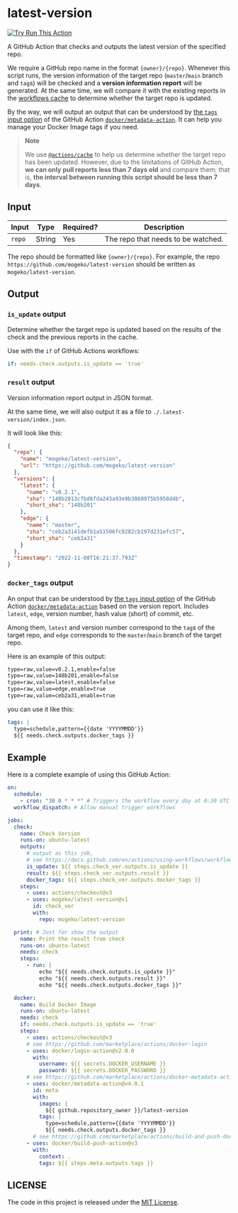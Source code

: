 # latest-version

[![Try Run This Action](https://github.com/mogeko/latest-version/actions/workflows/run.yml/badge.svg)](https://github.com/mogeko/latest-version/actions/workflows/run.yml)

A GitHub Action that checks and outputs the latest version of the specified repo.

We require a GitHub repo name in the format `{owner}/{repo}`. Whenever this script runs, the version information of the target repo (`master`/`main` branch and `tag`s) will be checked and a **version information report** will be generated. At the same time, we will compare it with the existing reports in the [workflows cache](https://docs.github.com/en/actions/using-workflows/caching-dependencies-to-speed-up-workflows) to determine whether the target repo is updated.

By the way, we will output an output that can be understood by [the `tags` input option](https://github.com/marketplace/actions/docker-metadata-action#tags-input) of the GitHub Action [`docker/metadata-action`](https://github.com/marketplace/actions/docker-metadata-action). It can help you manage your Docker Image tags if you need.

> **Note**
>
> We use [`@actions/cache`](https://github.com/actions/toolkit/tree/main/packages/cache) to help us determine whether the target repo has been updated. However, due to the limitations of GitHub Action, **we can only pull reports less than 7 days old** and compare them; that is, **the interval between running this script should be less than 7 days**.

## Input

| Input  | Type   | Required? | Description                        |
| ------ | ------ | --------- | ---------------------------------- |
| `repo` | String | Yes       | The repo that needs to be watched. |

The repo should be formatted like `{owner}/{repo}`. For example, the repo `https://github.com/mogeko/latest-version` should be written as `mogeko/latest-version`.

## Output

### `is_update` output

Determine whether the target repo is updated based on the results of the check and the previous reports in the cache.

Use with the `if` of GitHub Actions workflows:

```yml
if: needs.check.outputs.is_update == 'true'
```

### `result` output

Version information report output in JSON format.

At the same time, we will also output it as a file to `./.latest-version/index.json`.

It will look like this:

```json
{
  "repo": {
    "name": "mogeko/latest-version",
    "url": "https://github.com/mogeko/latest-version"
  },
  "versions": {
    "latest": {
      "name": "v0.2.1",
      "sha": "148b2013cfbd6fda243a93e9b3860975b5958d4b",
      "short_sha": "148b201"
    },
    "edge": {
      "name": "master",
      "sha": "ceb2a3141defb1a51506fc8282cb197d231efc57",
      "short_sha": "ceb2a31"
    }
  },
  "timestamp": "2022-11-08T16:21:37.793Z"
}
```

### `docker_tags` output

An onput that can be understood by [the `tags` input option](https://github.com/marketplace/actions/docker-metadata-action#tags-input) of the GitHub Action [`docker/metadata-action`](https://github.com/marketplace/actions/docker-metadata-action) based on the version report. Includes `latest`, `edge`, version number, hash value (short) of commit, etc.

Among them, `latest` and version number correspond to the `tag`s of the target repo, and `edge` corresponds to the `master`/`main` branch of the target repo.

Here is an example of this output:

```txt
type=raw,value=v0.2.1,enable=false
type=raw,value=148b201,enable=false
type=raw,value=latest,enable=false
type=raw,value=edge,enable=true
type=raw,value=ceb2a31,enable=true
```

you can use it like this:

```yml
tags: |
  type=schedule,pattern={{date 'YYYYMMDD'}}
  ${{ needs.check.outputs.docker_tags }}
```

## Example

Here is a complete example of using this GitHub Action:

```yml
on:
  schedule:
    - cron: "30 0 * * *" # Triggers the workflow every day at 0:30 UTC
  workflow_dispatch: # Allow manual trigger workflows

jobs:
  check:
    name: Check Version
    runs-on: ubuntu-latest
    outputs:
      # output as this job,
      # see https://docs.github.com/en/actions/using-workflows/workflow-syntax-for-github-actions#jobsjob_idoutputs
      is_update: ${{ steps.check_ver.outputs.is_update }}
      result: ${{ steps.check_ver.outputs.result }}
      docker_tags: ${{ steps.check_ver.outputs.docker_tags }}
    steps:
      - uses: actions/checkout@v3
      - uses: mogeko/latest-version@v1
        id: check_ver
        with:
          repo: mogeko/latest-version

  print: # Just for show the output
    name: Print the result from check
    runs-on: ubuntu-latest
    needs: check
    steps:
      - run: |
          echo "${{ needs.check.outputs.is_update }}"
          echo "${{ needs.check.outputs.result }}"
          echo "${{ needs.check.outputs.docker_tags }}"

  docker:
    name: Build Docker Image
    runs-on: ubuntu-latest
    needs: check
    if: needs.check.outputs.is_update == 'true'
    steps:
      - uses: actions/checkout@v3
      # see https://github.com/marketplace/actions/docker-login
      - uses: docker/login-action@v2.0.0
        with:
          username: ${{ secrets.DOCKER_USERNAME }}
          password: ${{ secrets.DOCKER_PASSWORD }}
      # see https://github.com/marketplace/actions/docker-metadata-action
      - uses: docker/metadata-action@v4.0.1
        id: meta
        with:
          images: |
            ${{ github.repository_owner }}/latest-version
          tags: |
            type=schedule,pattern={{date 'YYYYMMDD'}}
            ${{ needs.check.outputs.docker_tags }}
        # see https://github.com/marketplace/actions/build-and-push-docker-images
      - uses: docker/build-push-action@v3
        with:
          context: .
          tags: ${{ steps.meta.outputs.tags }}
```

## LICENSE

The code in this project is released under the [MIT License](./LICENSE).
